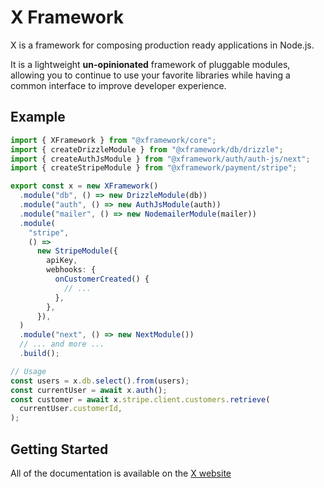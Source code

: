 # X Framework

X is a framework for composing production ready applications in Node.js.

It is a lightweight **un-opinionated** framework of pluggable modules, allowing you to continue to use your favorite libraries while having a common interface to improve developer experience.

## Example

```ts
import { XFramework } from "@xframework/core";
import { createDrizzleModule } from "@xframework/db/drizzle";
import { createAuthJsModule } from "@xframework/auth/auth-js/next";
import { createStripeModule } from "@xframework/payment/stripe";

export const x = new XFramework()
  .module("db", () => new DrizzleModule(db))
  .module("auth", () => new AuthJsModule(auth))
  .module("mailer", () => new NodemailerModule(mailer))
  .module(
    "stripe",
    () =>
      new StripeModule({
        apiKey,
        webhooks: {
          onCustomerCreated() {
            // ...
          },
        },
      }),
  )
  .module("next", () => new NextModule())
  // ... and more ...
  .build();

// Usage
const users = x.db.select().from(users);
const currentUser = await x.auth();
const customer = await x.stripe.client.customers.retrieve(
  currentUser.customerId,
);
```

## Getting Started

All of the documentation is available on the [X website](https://xframework.dev)
